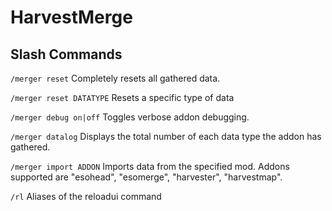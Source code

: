 HarvestMerge
============

## Slash Commands
```/merger reset```
Completely resets all gathered data.

```/merger reset DATATYPE```
Resets a specific type of data

```/merger debug on|off```
Toggles verbose addon debugging.

```/merger datalog```
Displays the total number of each data type the addon has gathered.

```/merger import ADDON```
Imports data from the specified mod.  Addons supported are "esohead", "esomerge", "harvester", "harvestmap".

```/rl```
Aliases of the reloadui command
